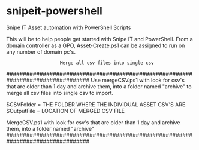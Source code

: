 # snipeit-powershell
Snipe IT Asset automation with PowerShell Scripts


This will be to help people get started with Snipe IT and PowerShell.
From a domain controller as a GPO, Asset-Create.ps1 can be assigned to run on any number of domain pc's.


                        
                        
                        
                        
                        
                        
                        
                        
                        Merge all csv files into single csv
#################################################################################
Use mergeCSV.ps1 with look for csv's that are older than 1 day and archive them, into a folder named "archive" to merge all csv files into single csv to import. 

$CSVFolder = THE FOLDER WHERE THE INDIVIDUAL ASSET CSV'S ARE. 
$OutputFile = LOCATION OF MERGED CSV FILE

MergeCSV.ps1 with look for csv's that are older than 1 day and archive them, into a folder named "archive"
#################################################################################
